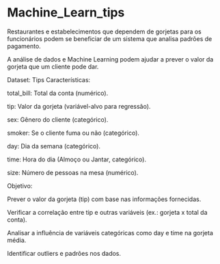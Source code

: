 # Machine_Learn_tips

Restaurantes e estabelecimentos que dependem de gorjetas para os funcionários podem se beneficiar de um sistema que analisa padrões de pagamento. 

A análise de dados e Machine Learning podem ajudar a prever o valor da gorjeta que um cliente pode dar.

Dataset: Tips
Características:

total_bill: Total da conta (numérico).

tip: Valor da gorjeta (variável-alvo para regressão).

sex: Gênero do cliente (categórico).

smoker: Se o cliente fuma ou não (categórico).

day: Dia da semana (categórico).

time: Hora do dia (Almoço ou Jantar, categórico).

size: Número de pessoas na mesa (numérico).

Objetivo: 

Prever o valor da gorjeta (tip) com base nas informações fornecidas.

Verificar a correlação entre tip e outras variáveis (ex.: gorjeta x total da conta).

Analisar a influência de variáveis categóricas como day e time na gorjeta média.

Identificar outliers e padrões nos dados.

